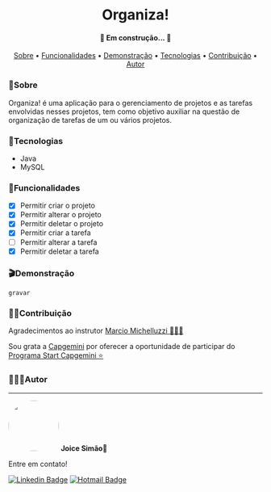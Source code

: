 <h1 align="center">
	Organiza!
</h1>
<h4 align="center"> 
	🚧  Em construção...  🚧
</h4>

<p align="center">
 <a href="#sobre">Sobre</a> •
 <a href="#funcionalidades">Funcionalidades</a> •
 <a href="#demonstração">Demonstração</a> • 
 <a href="#tecnologias">Tecnologias</a> • 
 <a href="#contribuição">Contribuição</a> • 
 <a href="#autor">Autor</a>
</p>

### 📃Sobre 
Organiza! é uma aplicação para o gerenciamento de projetos e as tarefas envolvidas nesses projetos, tem como objetivo auxiliar na questão de organização de tarefas de um ou vários projetos.

### 🔧Tecnologias
- Java 
- MySQL
	
### 🔷Funcionalidades
- [X] Permitir criar o projeto
- [X] Permitir alterar o projeto
- [X] Permitir deletar o projeto
- [X] Permitir criar a tarefa
- [ ] Permitir alterar a tarefa
- [X] Permitir deletar a tarefa

### 🎬Demonstração
	gravar
	
### 🤝🏽Contribuição
<p>Agradecimentos ao instrutor <a href="https://github.com/marciomichelluzzi">Marcio Michelluzzi 👨🏽‍🏫</a></p>
<p>Sou grata a <a href="https://www.capgemini.com/br-pt/">Capgemini</a> por oferecer a oportunidade de participar do <a href="https://startcapgemini.com.br/?utm_source=Site+Capgemini&utm_medium=site&utm_campaign=site-capgemini-br&utm_id=site-capgemini-br-cta">Programa Start Capgemini ⭐</a></p>	
	
### 👩🏽‍💻Autor
---
<img style="border-radius: 50%;" src="https://i.imgur.com/n7iVrD1.png" width="100px;" alt=""/>
 <b>Joice Simão🌱</b>
<p>Entre em contato!</p>

[![Linkedin Badge](https://img.shields.io/badge/-Joice-blue?style=flat-square&logo=Linkedin&logoColor=white&link=https://www.linkedin.com/in/joice-sim%C3%A3o-leite-520496221/)](https://www.linkedin.com/in/joice-sim%C3%A3o-leite-520496221/)   [![Hotmail Badge](https://img.shields.io/badge/-joice.simao@hotmail.com-0078D4?style=flat-square&logo=microsoft-outlook&logoColor=white&link=mailto:joice.simao@hotmail.com)](mailto:joice.simao@hotmail.com)
